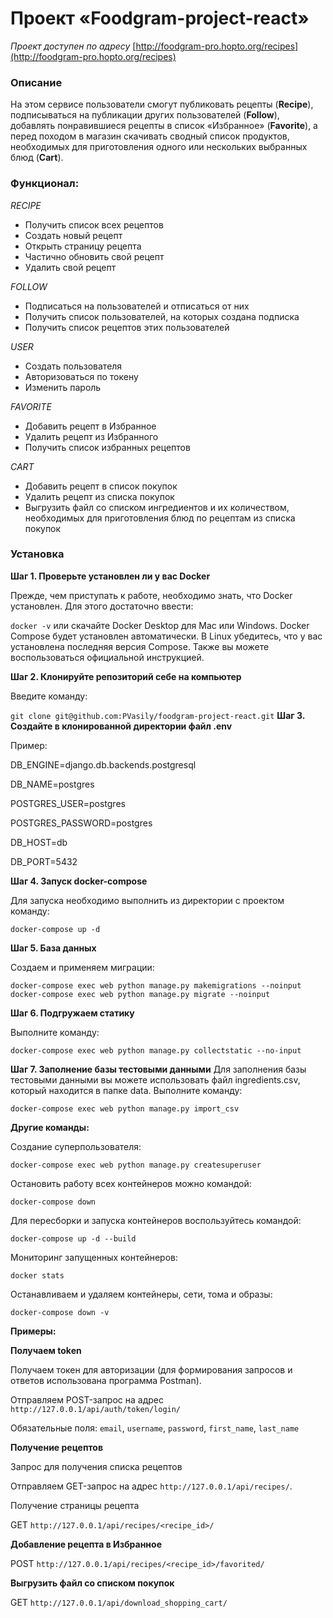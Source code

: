 # Проект «Foodgram-project-react»

<!-- ![example workflow](https://github.com/Pvasily/yamdb_final/actions/workflows/yamdb_workflow.yml/badge.svg?event=push) -->

*Проект доступен по адресу*  [http://foodgram-pro.hopto.org/recipes](http://foodgram-pro.hopto.org/recipes)

### Описание

На этом сервисе пользователи смогут публиковать рецепты (__Recipe__), подписываться на публикации других пользователей (__Follow__), добавлять понравившиеся рецепты в список «Избранное» (__Favorite__), а перед походом в магазин скачивать сводный список продуктов, необходимых для приготовления одного или нескольких выбранных блюд (__Cart__).

### Функционал:
*RECIPE*
- Получить список всех рецептов
- Создать новый рецепт
- Открыть страницу рецепта
- Частично обновить свой рецепт
- Удалить свой рецепт

*FOLLOW*
- Подписаться на пользователей и отписаться от них
- Получить список пользователей, на которых создана подписка
- Получить список рецептов этих пользователей

*USER*
- Создать пользователя
- Авторизоваться по токену
- Изменить пароль

*FAVORITE*
- Добавить рецепт в Избранное
- Удалить рецепт из Избранного
- Получить список избранных рецептов

*CART*
- Добавить рецепт в список покупок
- Удалить рецепт из списка покупок
- Выгрузить файл со списком ингредиентов и их количеством, необходимых 
  для приготовления блюд по рецептам из списка покупок

### Установка
__Шаг 1. Проверьте установлен ли у вас Docker__

Прежде, чем приступать к работе, необходимо знать, что Docker установлен. Для этого достаточно ввести:

`docker -v`
или скачайте Docker Desktop для Mac или Windows. Docker Compose будет установлен автоматически. В Linux убедитесь, что у вас установлена последняя версия Compose. Также вы можете воспользоваться официальной инструкцией.

__Шаг 2. Клонируйте репозиторий себе на компьютер__

Введите команду:

`git clone git@github.com:PVasily/foodgram-project-react.git`
__Шаг 3. Создайте в клонированной директории файл .env__

Пример:

DB_ENGINE=django.db.backends.postgresql

DB_NAME=postgres

POSTGRES_USER=postgres

POSTGRES_PASSWORD=postgres

DB_HOST=db

DB_PORT=5432

__Шаг 4. Запуск docker-compose__

Для запуска необходимо выполнить из директории с проектом команду:

`docker-compose up -d`

__Шаг 5. База данных__

Создаем и применяем миграции:

`docker-compose exec web python manage.py makemigrations --noinput`
`docker-compose exec web python manage.py migrate --noinput`

__Шаг 6. Подгружаем статику__

Выполните команду:

`docker-compose exec web python manage.py collectstatic --no-input` 

__Шаг 7. Заполнение базы тестовыми данными__
Для заполнения базы тестовыми данными вы можете использовать файл ingredients.csv, который находится в папке data. Выполните команду:

`docker-compose exec web python manage.py import_csv`

__Другие команды:__

Создание суперпользователя:

`docker-compose exec web python manage.py createsuperuser`

Остановить работу всех контейнеров можно командой:

`docker-compose down`

Для пересборки и запуска контейнеров воспользуйтесь командой:

`docker-compose up -d --build` 

Мониторинг запущенных контейнеров:

`docker stats`

Останавливаем и удаляем контейнеры, сети, тома и образы:

`docker-compose down -v`

__Примеры:__

__Получаем token__

Получаем токен для авторизации (для формирования запросов и ответов использована программа Postman).

Отправляем POST-запрос на адрес `http://127.0.0.1/api/auth/token/login/`

Обязательные поля: `email`, `username`, `password`, `first_name`, `last_name`

__Получение рецептов__

Запрос для получения списка рецептов

Отправляем GET-запрос на адрес `http://127.0.0.1/api/recipes/`.

Получение страницы рецепта 

GET `http://127.0.0.1/api/recipes/<recipe_id>/`

__Добавление рецепта в Избранное__

POST `http://127.0.0.1/api/recipes/<recipe_id>/favorited/`

__Выгрузить файл со cписком покупок__

GET `http://127.0.0.1/api/download_shopping_cart/`
